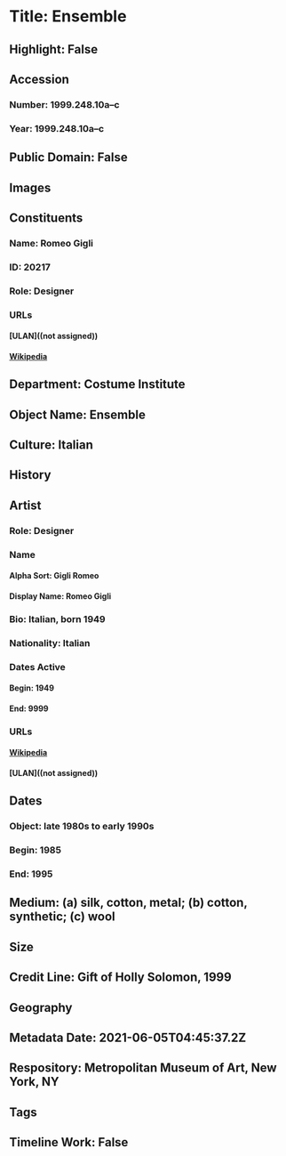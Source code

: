 # Title: Ensemble
## Highlight: False
## Accession
### Number: 1999.248.10a–c
### Year: 1999.248.10a–c
## Public Domain: False
## Images
## Constituents
### Name: Romeo Gigli
### ID: 20217
### Role: Designer
### URLs
#### [ULAN]((not assigned))
#### [Wikipedia](https://www.wikidata.org/wiki/Q330009)
## Department: Costume Institute
## Object Name: Ensemble
## Culture: Italian
## History
## Artist
### Role: Designer
### Name
#### Alpha Sort: Gigli Romeo
#### Display Name: Romeo Gigli
### Bio: Italian, born 1949
### Nationality: Italian
### Dates Active
#### Begin: 1949
#### End: 9999
### URLs
#### [Wikipedia](https://www.wikidata.org/wiki/Q330009)
#### [ULAN]((not assigned))
## Dates
### Object: late 1980s to early 1990s
### Begin: 1985
### End: 1995
## Medium: (a) silk, cotton, metal; (b) cotton, synthetic; (c) wool
## Size
## Credit Line: Gift of Holly Solomon, 1999
## Geography
## Metadata Date: 2021-06-05T04:45:37.2Z
## Respository: Metropolitan Museum of Art, New York, NY
## Tags
## Timeline Work: False